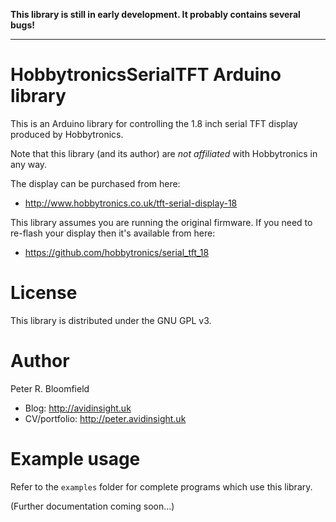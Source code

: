 **This library is still in early development. It probably contains several bugs!**

-----

# HobbytronicsSerialTFT Arduino library
This is an Arduino library for controlling the 1.8 inch serial TFT display produced by Hobbytronics.

Note that this library (and its author) are *not affiliated* with Hobbytronics in any way.

The display can be purchased from here:

 * http://www.hobbytronics.co.uk/tft-serial-display-18
 
This library assumes you are running the original firmware. If you need to re-flash your display then it's available from here:
 
 * https://github.com/hobbytronics/serial_tft_18


# License
This library is distributed under the GNU GPL v3.

# Author

Peter R. Bloomfield
 * Blog: http://avidinsight.uk
 * CV/portfolio: http://peter.avidinsight.uk
 
# Example usage
Refer to the `examples` folder for complete programs which use this library.


(Further documentation coming soon...)

